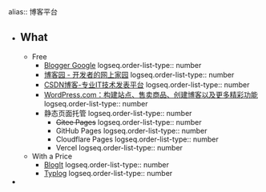 alias:: 博客平台

- ## What
  - Free
    - [Blogger Google](https://www.blogger.com)
      logseq.order-list-type:: number
    - [博客园 - 开发者的网上家园](https://www.cnblogs.com/)
      logseq.order-list-type:: number
    - [CSDN博客-专业IT技术发表平台](https://blog.csdn.net/)
      logseq.order-list-type:: number
    - [WordPress.com：构建站点、售卖商品、创建博客以及更多精彩功能](https://wordpress.com)
      logseq.order-list-type:: number
    - 静态页面托管
      logseq.order-list-type:: number
      - ~~Gitee Pages~~
        logseq.order-list-type:: number
      - GitHub Pages 
        logseq.order-list-type:: number
      - Cloudflare Pages 
        logseq.order-list-type:: number
      - Vercel
        logseq.order-list-type:: number
  - With a Price
    - [BlogIt](https://blogit.io/)
      logseq.order-list-type:: number
    - [Typlog](https://typlog.com/)
      logseq.order-list-type:: number
-